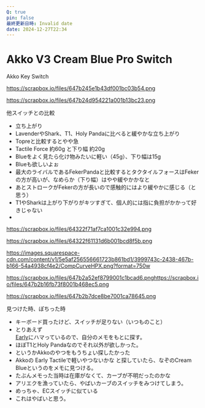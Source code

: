 ```yaml
---
Q: true
pin: false
最終更新日時: Invalid date
date: 2024-12-27T22:34
---
```

# Akko V3 Cream Blue Pro Switch

Akko Key Switch

https://scrapbox.io/files/647b245e1b43df001bc03b54.png

https://scrapbox.io/files/647b24d954221a001b13bc23.png

他スイッチとの比較

- 立ち上がり  
- LavenderやShark、T1、Holy Pandaに比べると緩やかな立ち上がり  
- Topreと比較するとやや急  
- Tactile Force 約60g と下り幅 約20g  
- Blueをよく見たら化け物みたいに軽い（45g）、下り幅は15g  
- Blueも欲しいよぉ  
- 最大のライバルであるFekerPandaと比較するとタクタイルフォースはFekerの方が高いが、なめらか（下り幅）はやや緩やかかなと  
- あとストロークがFekerの方が長いので感触的にはより緩やかに感じる（と思う）  
- T1やSharkは上がり下がりがキツすぎて、個人的には指に負担がかかって好きじゃない  
-  

https://scrapbox.io/files/64322f71af7ca1001c32e994.png

https://scrapbox.io/files/64322f61131d6b001bcd8f5b.png

https://images.squarespace-cdn.com/content/v1/5e5af256556661723b861bd1/3999743c-2438-467b-b166-54a4938cf4e2/CompCurveHPX.png?format=750w

https://scrapbox.io/files/647b2a52ef8799001c1bcad6.pnghttps://scrapbox.io/files/647b2b16fb73f8001b468ec5.png

https://scrapbox.io/files/647b2b7dce8be7001ca78645.png

見つけた時、ぽちった時

- キーボード買ったけど、スイッチが足りない（いつものこと）  
- とりあえず  
[Early](https://www.notion.soTactile)にハマっているので、自分のメモをもとに探す。  
- ほぼT1とHoly Pandaなのでそれ以外が欲しかった。  
- というかAkkoのやつをもうちょい探したかった  
- Akkoの Early Tactileで軽いやつないかな と探していたら、なぞのCream Blueというのをメモに見つける。  
- たぶんメモった当時は在庫がなくて、カーブが不明だったのかな  
- アリエクを漁っていたら、やばいカーブのスイッチをみつけてしまう。  
- めっちゃ、ECスイッチに似ている  
- これはやばいと思う。